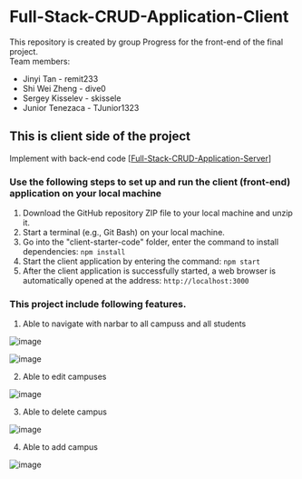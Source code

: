 # Full-Stack-CRUD-Application-Client
This repository is created by group Progress for the front-end of the final project.  
Team members: 
- Jinyi Tan - remit233
- Shi Wei Zheng - dive0
- Sergey Kisselev - skissele
- Junior Tenezaca - TJunior1323
 ## This is client side of the project
   Implement with back-end code [[Full-Stack-CRUD-Application-Server](https://github.com/Huntercs39548group1/Full-Stack-CRUD-Application-Server)]

### Use the following steps to set up and run the client (front-end) application on your local machine
1.	Download the GitHub repository ZIP file to your local machine and unzip it.
2. Start a terminal (e.g., Git Bash) on your local machine.
3.	Go into the "client-starter-code" folder, enter the command to install dependencies: `npm install` 
4.	Start the client application by entering the command: `npm start` 
5.	After the client application is successfully started, a web browser is automatically opened at the address: `http://localhost:3000` 

### This project include following features.
1.  Able to navigate with narbar to all campuss and all students

![image](https://im3.ezgif.com/tmp/ezgif-3-6471fd756d.gif)

![image](https://im3.ezgif.com/tmp/ezgif-3-b35a9d8aa7.gif)

2.  Able to edit campuses

![image](https://im3.ezgif.com/tmp/ezgif-3-1cad27fc77.gif)

3.  Able to delete campus

![image](https://im3.ezgif.com/tmp/ezgif-3-bd945ac614.gif)

4.  Able to add campus

![image](https://im3.ezgif.com/tmp/ezgif-3-165ebf04f6.gif)
